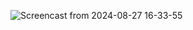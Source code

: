 ![Screencast from 2024-08-27 16-33-55](https://github.com/user-attachments/assets/2dd0e144-83e6-4bf6-8756-46a9b0fc9333)
